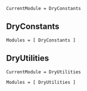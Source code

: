 ```@meta
CurrentModule = DryConstants
```

## DryConstants

```@autodocs
Modules = [ DryConstants ]
```

## DryUtilities

```@meta
CurrentModule = DryUtilities
```

```@autodocs
Modules = [ DryUtilities ]
```